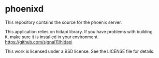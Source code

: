 # phoenixd
This repository contains the source for the phoenix server.

This application relies on hidapi library. If you have problems with building it, make sure it is installed in your environment.
https://github.com/signal11/hidapi

This work is licensed under a BSD license. See the LICENSE file for details.

